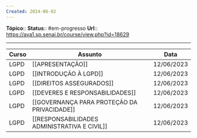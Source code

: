 ```yaml
---
Created: 2024-06-02
---
```

**Tópico**::
**Status**::  #em-progresso 
**Url**:: https://ava1.sp.senai.br/course/view.php?id=18629

--- 


| Curso | Assunto                                       | Data        |
|-------|-----------------------------------------------|-------------|
| LGPD  | [[APRESENTAÇÃO]]                                | 12/06/2023  |
| LGPD  | [[INTRODUÇÃO À LGPD]]                             | 12/06/2023  |
| LGPD  | [[DIREITOS ASSEGURADOS]]                         | 12/06/2023  |
| LGPD  | [[DEVERES E RESPONSABILIDADES]]                   | 12/06/2023  |
| LGPD  | [[GOVERNANÇA PARA PROTEÇÃO DA PRIVACIDADE]]        | 12/06/2023  |
| LGPD  | [[RESPONSABILIDADES ADMINISTRATIVA E CIVIL]]       | 12/06/2023  |
